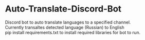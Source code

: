 # Auto-Translate-Discord-Bot

Discord bot to auto translate languages to a specified channel. <br>
Currently transaltes detected language (Russian) to English <br>
pip install requirements.txt to install required libraries for bot to run.
 
